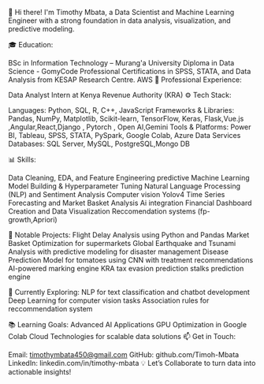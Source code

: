 👋 Hi there! I'm Timothy Mbata, a Data Scientist and Machine Learning Engineer with a strong foundation in data analysis, visualization, and predictive modeling.


🎓 Education:

BSc in Information Technology – Murang'a University
Diploma in Data Science - GomyCode 
Professional Certifications in SPSS, STATA, and Data Analysis from KESAP Research Centre.
AWS
💼 Professional Experience:

Data Analyst Intern at Kenya Revenue Authority (KRA)
⚙️ Tech Stack:

Languages: Python, SQL, R, C++, JavaScript
Frameworks & Libraries: Pandas, NumPy, Matplotlib, Scikit-learn, TensorFlow, Keras, Flask,Vue.js ,Angular,React,Django , Pytorch , Open AI,Gemini
Tools & Platforms: Power BI, Tableau, SPSS, STATA, PySpark, Google Colab, Azure Data Services
Databases: SQL Server, MySQL, PostgreSQL,Mongo DB

📊 Skills:

Data Cleaning, EDA, and Feature Engineering
predictive Machine Learning Model Building & Hyperparameter Tuning
Natural Language Processing (NLP) and Sentiment Analysis
Computer vision Yolov4
Time Series Forecasting and Market Basket Analysis
Ai integration
Financial Dashboard Creation and Data Visualization
Reccomendation systems (fp-growth,Apriori)

🚀 Notable Projects:
Flight Delay Analysis using Python and Pandas
Market Basket Optimization for supermarkets
Global Earthquake and Tsunami Analysis with predictive modeling for disaster management
Disease Prediction Model for tomatoes using CNN with treatment recommendations
AI-powered marking engine
KRA tax evasion prediction 
stalks prediction engine

🌱 Currently Exploring:
NLP for text classification and chatbot development
Deep Learning for computer vision tasks
Association rules for reccommendation system

📚 Learning Goals:
Advanced AI Applications
GPU Optimization in Google Colab
Cloud Technologies for scalable data solutions
📫 Get in Touch:

Email: timothymbata450@gmail.com
GitHub: github.com/Timoh-Mbata
LinkedIn: linkedin.com/in/timothy-mbata
💡 Let’s Collaborate to turn data into actionable insights!
